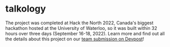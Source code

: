# talkology
The project was completed at Hack the North 2022, Canada's biggest hackathon hosted at the University of Waterloo, so it was built within 32 hours over three days (September 16-18, 2022). Learn more and find out all the details about this project on our [team submission on Devpost](https://devpost.com/software/talkology-er5gqx)! 
